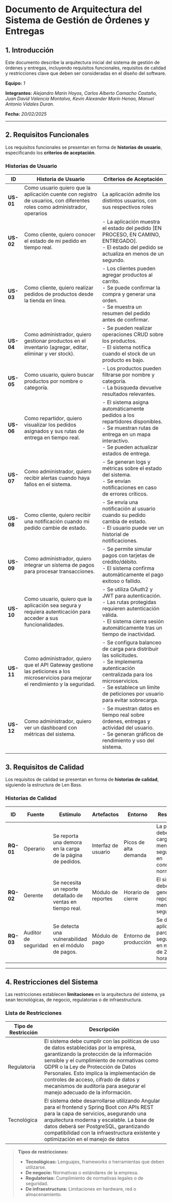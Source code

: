 # Documento de Arquitectura del Sistema de Gestión de Órdenes y Entregas

## 1. Introducción

Este documento describe la arquitectura inicial del sistema de gestión de órdenes y entregas, incluyendo requisitos funcionales, requisitos de calidad y restricciones clave que deben ser consideradas en el diseño del software.

**Equipo:** *1*

**Integrantes:** *Alejandro Marin Hoyos, Carlos Alberto Camacho Castaño, Juan David Valencia Montalvo, Kevin Alexander Marín Henao, Manuel Antonio Vidales Duran.*

**Fecha:** *20/02/2025*

---

## 2. Requisitos Funcionales  
Los requisitos funcionales se presentan en forma de **historias de usuario**, especificando los **criterios de aceptación**.

### **Historias de Usuario**
| **ID**    | **Historia de Usuario**                                                                                                           | **Criterios de Aceptación**                                                                                                                                                                                                                                                                                            |
| --------- | --------------------------------------------------------------------------------------------------------------------------------- | ---------------------------------------------------------------------------------------------------------------------------------------------------------------------------------------------------------------------------------------------------------------------------------------------------------------------- |
| **US-01** |  Como usuario quiero que la aplicación cuente con registro de usuarios, con diferentes roles como administrador, operarios  |La aplicación admite los distintos usuarios, con sus respectivos roles |
| **US-02** | Como cliente, quiero conocer el estado de mi pedido en tiempo real. | - La aplicación muestra el estado del pedido [EN PROCESO, EN CAMINO, ENTREGADO].  <br>- El estado del pedido se actualiza en menos de un segundo. |
| **US-03** | Como cliente, quiero realizar pedidos de productos desde la tienda en línea.| - Los clientes pueden agregar productos al carrito.  <br>- Se puede confirmar la compra y generar una orden.  <br>- Se muestra un resumen del pedido antes de confirmar.|
| **US-04** | Como administrador, quiero gestionar productos en el inventario (agregar, editar, eliminar y ver stock).|- Se pueden realizar operaciones CRUD sobre los productos.  <br>- El sistema notifica cuando el stock de un producto es bajo. 
| **US-05** | Como usuario, quiero buscar productos por nombre o categoría. | - Los productos pueden filtrarse por nombre y categoría.  <br>- La búsqueda devuelve resultados relevantes. |
| **US-06** | Como repartidor, quiero visualizar los pedidos asignados y sus rutas de entrega en tiempo real. | - El sistema asigna automáticamente pedidos a los repartidores disponibles.  <br>- Se muestran rutas de entrega en un mapa interactivo.  <br>- Se pueden actualizar estados de entrega. |
| **US-07** | Como administrador, quiero recibir alertas cuando haya fallos en el sistema. | - Se generan logs y métricas sobre el estado del sistema.  <br>- Se envían notificaciones en caso de errores críticos. |
| **US-08** | Como cliente, quiero recibir una notificación cuando mi pedido cambie de estado. | - Se envía una notificación al usuario cuando su pedido cambia de estado.  <br>- El usuario puede ver un historial de notificaciones. |
| **US-09** | Como administrador, quiero integrar un sistema de pagos para procesar transacciones. | - Se permite simular pagos con tarjetas de crédito/débito.  <br>- El sistema confirma automáticamente el pago exitoso o fallido. | 
| **US-10** | Como usuario, quiero que la aplicación sea segura y requiera autenticación para acceder a sus funcionalidades. | - Se utiliza OAuth2 y JWT para autenticación.  <br>- Las rutas protegidas requieren autenticación válida.  <br>- El sistema cierra sesión automáticamente tras un tiempo de inactividad. | 
| **US-11** | Como administrador, quiero que el API Gateway gestione las peticiones a los microservicios para mejorar el rendimiento y la seguridad. | - Se configura balanceo de carga para distribuir las solicitudes. <br>- Se implementa autenticación centralizada para los microservicios. <br>- Se establece un límite de peticiones por usuario para evitar sobrecarga. |
| **US-12** | Como administrador, quiero ver un dashboard con métricas del sistema. | - Se muestran datos en tiempo real sobre órdenes, entregas y actividad del usuario.  <br>- Se generan gráficos de rendimiento y uso del sistema. |                                                                                                                                    |                                                                                                                                                                                                                                                                                                                        |
|           |                                                                                                                                   |                                                                                                                                                                                                                                                                                                                        |



## 3. Requisitos de Calidad

Los requisitos de calidad se presentan en forma de **historias de calidad**, siguiendo la estructura de Len Bass.

### **Historias de Calidad**

| **ID** | **Fuente** | **Estímulo** | **Artefactos** | **Entorno** | **Respuesta** | **Medida de Respuesta** |
| --- | --- | --- | --- | --- | --- | --- |
| **RQ-01** | Operario | Se reporta una demora en la carga de la página de pedidos. | Interfaz de usuario | Picos de alta demanda | La página debe cargarse en menos de 2 segundos en condiciones normales. | Tiempo de carga medido con herramientas de monitoreo. |
| **RQ-02** | Gerente | Se necesita un reporte detallado de ventas en tiempo real. | Módulo de reportes | Horario de cierre | El sistema debe generar reportes en menos de 5 segundos. | Tiempo de generación del reporte medido con logs del sistema. |
| **RQ-03** | Auditor de seguridad | Se detecta una vulnerabilidad en el módulo de pagos. | Módulo de pago | Entorno de producción | Se debe aplicar un parche de seguridad en menos de 24 horas. | Tiempo entre la notificación y la resolución del problema. |

---


## 4. Restricciones del Sistema  
Las restricciones establecen **limitaciones** en la arquitectura del sistema, ya sean tecnológicas, de negocio, regulatorias o de infraestructura.

### **Lista de Restricciones**
| **Tipo de Restricción** | **Descripción** |
|------------------------|----------------|
| Regulatoria | El sistema debe cumplir con las políticas de uso de datos establecidas por la empresa, garantizando la protección de la información sensible y el cumplimiento de normativas como GDPR o la Ley de Protección de Datos Personales. Esto implica la implementación de controles de acceso, cifrado de datos y mecanismos de auditoría para asegurar el manejo adecuado de la información. |
| Tecnológica | El sistema debe desarrollarse utilizando Angular para el frontend y Spring Boot con APIs REST para la capa de servicios, asegurando una arquitectura moderna y escalable. La base de datos deberá ser PostgreSQL, garantizando compatibilidad con la infraestructura existente y optimización en el manejo de datos |

>  **Tipos de restricciones:**  
> - **Tecnológicas:** Lenguajes, frameworks o herramientas que deben utilizarse.
> - **De negocio:** Normativas o estándares de la empresa.  
> - **Regulatorias:** Cumplimiento de normativas legales o de seguridad.  
> - **De infraestructura:** Limitaciones en hardware, red o almacenamiento.  

